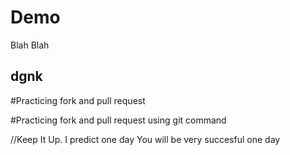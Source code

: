 # Demo

Blah Blah

## dgnk

#Practicing fork and pull request

#Practicing fork and pull request using git command

//Keep It Up. I predict one day You will be very succesful one day  
